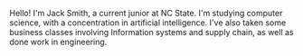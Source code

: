 Hello! I'm Jack Smith, a current junior at NC State. I'm studying computer science, with
a concentration in artificial intelligence. I've also taken some business classes involving
Information systems and supply chain, as well as done work in engineering. 

